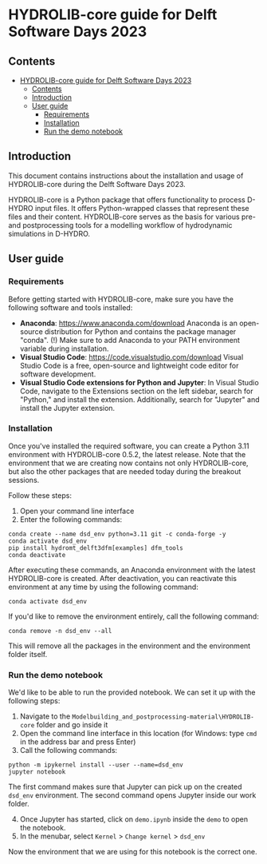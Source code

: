 # HYDROLIB-core guide for Delft Software Days 2023

## Contents

- [HYDROLIB-core guide for Delft Software Days 2023](#hydrolib-core-guide-for-delft-software-days-2023)
  - [Contents](#contents)
  - [Introduction](#introduction)
  - [User guide](#user-guide)
    - [Requirements](#requirements)
    - [Installation](#installation)
    - [Run the demo notebook](#run-the-demo-notebook)

## Introduction
This document contains instructions about the installation and usage of HYDROLIB-core during the Delft Software Days 2023.

HYDROLIB-core is a Python package that offers functionality to process D-HYDRO input files. It offers Python-wrapped classes that represent these files and their content. 
HYDROLIB-core serves as the basis for various pre- and postprocessing tools for a modelling workflow of hydrodynamic simulations in D-HYDRO.

## User guide
### Requirements
Before getting started with HYDROLIB-core, make sure you have the following software and tools installed:

- **Anaconda**: https://www.anaconda.com/download
Anaconda is an open-source distribution for Python and contains the package manager "conda". 
(!) Make sure to add Anaconda to your PATH environment variable during installation.
- **Visual Studio Code**: https://code.visualstudio.com/download
Visual Studio Code  is a free, open-source and lightweight code editor for software development.
- **Visual Studio Code extensions for Python and Jupyter**: In Visual Studio Code, navigate to the Extensions section on the left sidebar, search for "Python," and install the extension. Additionally, search for "Jupyter" and install the Jupyter extension.

### Installation
Once you've installed the required software, you can create a Python 3.11 environment with HYDROLIB-core 0.5.2, the latest release. 
Note that the environment that we are creating now contains not only HYDROLIB-core, but also the other packages that are needed today during the breakout sessions.

Follow these steps:

1. Open your command line interface
2. Enter the following commands:

```
conda create --name dsd_env python=3.11 git -c conda-forge -y
conda activate dsd_env
pip install hydromt_delft3dfm[examples] dfm_tools
conda deactivate
```

After executing these commands, an Anaconda environment with the latest HYDROLIB-core is created. After deactivation, you can reactivate this environment at any time by using the following command:
```
conda activate dsd_env
```

If you'd like to remove the environment entirely, call the following command:

```
conda remove -n dsd_env --all
```

This will remove all the packages in the environment and the environment folder itself.
  

### Run the demo notebook

We'd like to be able to run the provided notebook. We can set it up with the following steps:

1. Navigate to the `Modelbuilding_and_postprocessing-material\HYDROLIB-core` folder and go inside it
2. Open the command line interface in this location (for Windows: type `cmd` in the address bar and press Enter)
3. Call the following commands:
```
python -m ipykernel install --user --name=dsd_env
jupyter notebook
```

The first command makes sure that Jupyter can pick up on the created `dsd_env` environment.
The second command opens Jupyter inside our work folder. 

4. Once Jupyter has started, click on `demo.ipynb` inside the `demo` to open the notebook.
5. In the menubar, select `Kernel` > `Change kernel` > `dsd_env`

Now the environment that we are using for this notebook is the correct one.